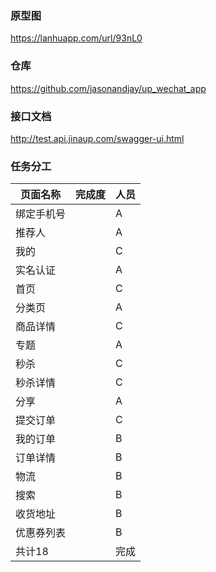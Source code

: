 ### 原型图
https://lanhuapp.com/url/93nL0


### 仓库
https://github.com/jasonandjay/up_wechat_app

### 接口文档
http://test.api.jinaup.com/swagger-ui.html


### 任务分工
|页面名称| 完成度| 人员|
|------|-----| ----|
|绑定手机号	||	A|
|推荐人		||A|
|我的	||	C|
|实名认证	||	A|
|首页	||	C|
|分类页	||	A
|商品详情||		C
|专题		||A
|秒杀		||C
|秒杀详情	||	C
|分享		||A
|提交订单	||	C
|我的订单	||	B
|订单详情	||	B
|物流		||B
|搜索		||B
|收货地址	||	B
|优惠券列表	||	B
|共计18	||完成|	
